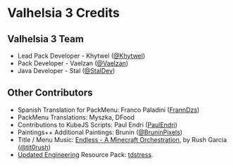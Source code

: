 # Valhelsia 3 Credits

## Valhelsia 3 Team
 * Lead Pack Developer - Khytwel ([@Khytwel](https://twitter.com/khytwel))
 * Pack Developer - Vaelzan ([@Vaelzan](https://twitter.com/vaelzan))
 * Java Developer - Stal ([@StalDev](https://twitter.com/staldev))

## Other Contributors
 * Spanish Translation for PackMenu: Franco Paladini ([FrannDzs](https://github.com/FrannDzs))
 * PackMenu Translations: Myszka, DFood
 * Contributions to KubeJS Scripts: Paul Endri ([PaulEndri](https://github.com/PaulEndri))
 * Paintings++ Additional Paintings: Brunin ([@BruninPixels](https://twitter.com/Bruninpixels))
 * Title / Menu Music: [Endless - A Minecraft Orchestration](https://www.youtube.com/watch?v=DPbvoJlBRkw), by Rush Garcia ([@tit0rush](https://twitter.com/tit0rush))
 * [Updated Engineering](https://www.curseforge.com/minecraft/texture-packs/updated-engineering) Resource Pack: [tdstress](https://www.curseforge.com/members/tdstress/).
